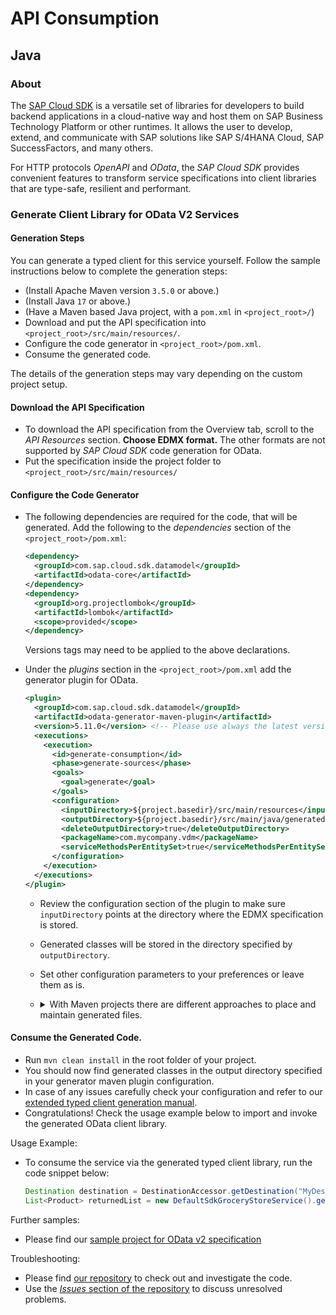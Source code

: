 # API Consumption

## Java

### About
The [SAP Cloud SDK](https://sap.github.io/cloud-sdk/) is a versatile set of libraries for developers to build backend applications in a cloud-native way and host them on SAP Business Technology Platform or other runtimes.
It allows the user to develop, extend, and communicate with SAP solutions like SAP S/4HANA Cloud, SAP SuccessFactors, and many others.

For HTTP protocols _OpenAPI_ and _OData_, the _SAP Cloud SDK_ provides convenient features to transform service specifications into client libraries that are type-safe, resilient and performant.

### Generate Client Library for OData V2 Services

#### Generation Steps

You can generate a typed client for this service yourself.
Follow the sample instructions below to complete the generation steps:

* (Install Apache Maven version `3.5.0` or above.)
* (Install Java `17` or above.)
* (Have a Maven based Java project, with a `pom.xml` in `<project_root>/`)
* Download and put the API specification into `<project_root>/src/main/resources/`.
* Configure the code generator in `<project_root>/pom.xml`.
* Consume the generated code.

The details of the generation steps may vary depending on the custom project setup.

#### Download the API Specification

* To download the API specification from the Overview tab, scroll to the _API Resources_ section.
  **Choose EDMX format.**
  The other formats are not supported by _SAP Cloud SDK_ code generation for OData.
* Put the specification inside the project folder to `<project_root>/src/main/resources/`

#### Configure the Code Generator

* The following dependencies are required for the code, that will be generated.
  Add the following to the _dependencies_ section of the `<project_root>/pom.xml`:
    ```xml
    <dependency>
      <groupId>com.sap.cloud.sdk.datamodel</groupId>
      <artifactId>odata-core</artifactId>
    </dependency>
    <dependency>
      <groupId>org.projectlombok</groupId>
      <artifactId>lombok</artifactId>
      <scope>provided</scope>
    </dependency>
    ```
  Versions tags may need to be applied to the above declarations.

* Under the _plugins_ section in the `<project_root>/pom.xml` add the generator plugin for OData.
  ```xml
  <plugin>
    <groupId>com.sap.cloud.sdk.datamodel</groupId>
    <artifactId>odata-generator-maven-plugin</artifactId>
    <version>5.11.0</version> <!-- Please use always the latest version! -->
    <executions>
      <execution>
        <id>generate-consumption</id>
        <phase>generate-sources</phase>
        <goals>
          <goal>generate</goal>
        </goals>
        <configuration>
          <inputDirectory>${project.basedir}/src/main/resources</inputDirectory>
          <outputDirectory>${project.basedir}/src/main/java/generated</outputDirectory>
          <deleteOutputDirectory>true</deleteOutputDirectory>
          <packageName>com.mycompany.vdm</packageName>
          <serviceMethodsPerEntitySet>true</serviceMethodsPerEntitySet>
        </configuration>
      </execution>
    </executions>
  </plugin>
  ```
  * Review the configuration section of the plugin to make sure `inputDirectory` points at the directory where the EDMX specification is stored.
  * Generated classes will be stored in the directory specified by `outputDirectory`.
  * Set other configuration parameters to your preferences or leave them as is.
  * <details><summary>With Maven projects there are different approaches to place and maintain generated files.</summary>
    
    * Above configuration deletes old generated code and generates new code with every compilation.
    * Remove or change the `phase` to customize the plugin invocation order in the build.
    * Move the `outputDirectory` to a dedicated folder outside of `/src/main/java` to not pollute the Java sources.
      Use Maven plugin `org.apache.maven.plugins:maven-compiler-plugin` or `org.codehaus.mojo:build-helper-maven-plugin` to enable additional source folders.
    * Move the `outputDirectory` to the `/target` folder to avoid checking in generated code to the project sources repository. 

    </details>

#### Consume the Generated Code.

* Run `mvn clean install` in the root folder of your project.
* You should now find generated classes in the output directory specified in your generator maven plugin configuration.
* In case of any issues carefully check your configuration and refer to our [extended typed client generation manual](https://sap.github.io/cloud-sdk/docs/java/features/odata/vdm-generator).
* Congratulations! Check the usage example below to import and invoke the generated OData client library.

Usage Example:

* To consume the service via the generated typed client library, run the code snippet below:
  ```java
  Destination destination = DestinationAccessor.getDestination("MyDestination")
  List<Product> returnedList = new DefaultSdkGroceryStoreService().getAllProduct().executeRequest(destination);
  ```

Further samples:
* Please find our [sample project for OData v2 specification](https://github.com/SAP/cloud-sdk-java/tree/main/datamodel/odata/odata-api-sample)

Troubleshooting:
* Please find [our repository](https://github.com/SAP/cloud-sdk-java) to check out and investigate the code.
* Use the [_Issues_ section of the repository](https://github.com/SAP/cloud-sdk-java/issues) to discuss unresolved problems.
